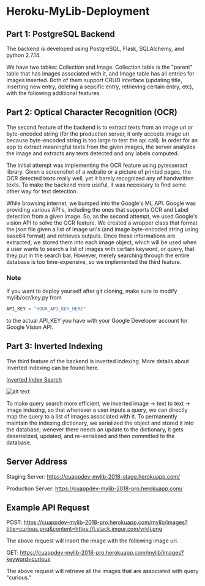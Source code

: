 # Heroku-MyLib-Deployment

## Part 1: PostgreSQL Backend
The backend is developed using PostgreSQL, Flask, SQLAlchemy, and python 2.7.14.

We have two tables: Collection and Image. Collection table is the "parent" table that has images associated with it, and Image table has all entries for images inserted. Both of them support CRUD interface (updating title, inserting new entry, deleting a sepcific entry, retrieving certain entry, etc), with the following additional features.

## Part 2: Optical Character Recognition (OCR)
The second feature of the backend is to extract texts from an image uri or byte-encoded string (for the production server, it only accepts image uri because byte-encoded string is too large to test the api call). In order for an app to extract meaningful texts from the given images, the server analyzes the image and extracts any texts detected and any labels computed.

The initial attempt was implementing the OCR feature using pytesseract library. Given a screenshot of a website or a picture of printed pages, the OCR detected texts really well, yet it barely recognized any of handwritten texts. To make the backend more useful, it was necessary to find some other way for text detection.

While browsing internet, we bumped into the Google's ML API. Google was providing various API's, including the ones that supports OCR and Label detection from a given image. So, as the second attempt, we used Google's vision API to solve the OCR feature. We created a wrapper class that format the json file given a list of image uri's (and image byte-encoded string using base64 format) and retrieves outputs. Once these informations are extracted, we stored them into each image object, which will be used when a user wants to search a list of images with certain keyword, or query, that they put in the search bar. However, merely searching through the entire database is too time-expensive, so we implemented the third feature.

### Note
If you want to deploy yourself after git cloning, make sure to modify mylib/ocr/key.py from

```python
API_KEY = "YOUR_API_KEY_HERE"
```

to the actual API_KEY you have with your Google Developer account for Google Vision API.

## Part 3: Inverted Indexing
The third feature of the backend is inverted indexing. More details about inverted indexing can be found here.

[Inverted Index Search](https://www.quora.com/What-is-inverted-index-It-is-a-well-known-fact-that-you-need-to-build-indexes-to-implement-efficient-searches-What-is-the-difference-between-index-and-inverted-index-and-how-does-one-build-inverted-index)

![alt text](https://qph.fs.quoracdn.net/main-qimg-64eb40af5510bc3e201726674197b3dc-c)

To make query search more efficient, we inverted image -> text to text -> image indexing, so that whenever a user inputs a query, we can directly map the query to a list of images associated with it. To permanently maintain the indexing dictionary, we serialized the object and stored it into the database; wenever there needs an update to the dictionary, it gets deserialized, updated, and re-serialized and then committed to the database.

## Server Address
Staging Server: https://cuappdev-mylib-2018-stage.herokuapp.com/

Production Server: https://cuappdev-mylib-2018-pro.herokuapp.com/

## Example API Request
POST: https://cuappdev-mylib-2018-pro.herokuapp.com/mylib/images?title=curious.png&content=https://i.stack.imgur.com/vrkIj.png

The above request will insert the image with the following image uri.

GET: https://cuappdev-mylib-2018-pro.herokuapp.com/mylib/images?keyword=curious

The above request will retrieve all the images that are associated with query "curious."
